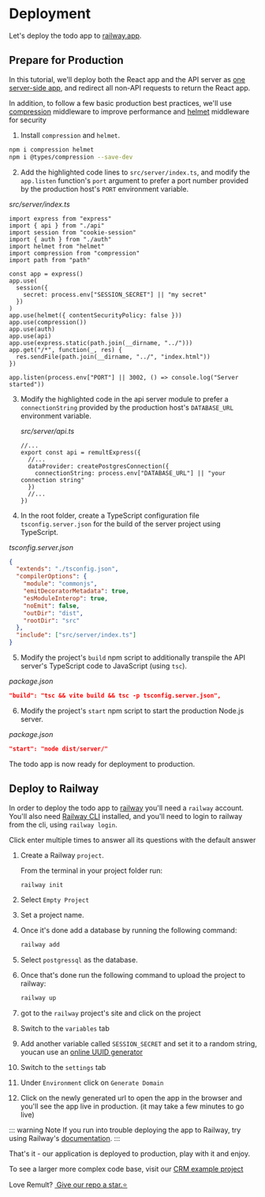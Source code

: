 # Deployment

Let's deploy the todo app to [railway.app](https://railway.app/).

## Prepare for Production

In this tutorial, we'll deploy both the React app and the API server as [one server-side app](https://create-react-app.dev/docs/deployment/#other-solutions), and redirect all non-API requests to return the React app.

In addition, to follow a few basic production best practices, we'll use [compression](https://www.npmjs.com/package/compression) middleware to improve performance and [helmet](https://www.npmjs.com/package/helmet) middleware for security

1. Install `compression` and `helmet`.

```sh
npm i compression helmet
npm i @types/compression --save-dev
```

2. Add the highlighted code lines to `src/server/index.ts`, and modify the `app.listen` function's `port` argument to prefer a port number provided by the production host's `PORT` environment variable.

_src/server/index.ts_

```ts{5-7,15-16,19-24}
import express from "express"
import { api } from "./api"
import session from "cookie-session"
import { auth } from "./auth"
import helmet from "helmet"
import compression from "compression"
import path from "path"

const app = express()
app.use(
  session({
    secret: process.env["SESSION_SECRET"] || "my secret"
  })
)
app.use(helmet({ contentSecurityPolicy: false }))
app.use(compression())
app.use(auth)
app.use(api)
app.use(express.static(path.join(__dirname, "../")))
app.get("/*", function(_, res) {
  res.sendFile(path.join(__dirname, "../", "index.html"))
})

app.listen(process.env["PORT"] || 3002, () => console.log("Server started"))
```

3. Modify the highlighted code in the api server module to prefer a `connectionString` provided by the production host's `DATABASE_URL` environment variable.

   _src/server/api.ts_

   ```ts{5}
   //...
   export const api = remultExpress({
     //...
     dataProvider: createPostgresConnection({
       connectionString: process.env["DATABASE_URL"] || "your connection string"
     })
     //...
   })
   ```

1. In the root folder, create a TypeScript configuration file `tsconfig.server.json` for the build of the server project using TypeScript.

_tsconfig.server.json_

```json
{
  "extends": "./tsconfig.json",
  "compilerOptions": {
    "module": "commonjs",
    "emitDecoratorMetadata": true,
    "esModuleInterop": true,
    "noEmit": false,
    "outDir": "dist",
    "rootDir": "src"
  },
  "include": ["src/server/index.ts"]
}
```

5. Modify the project's `build` npm script to additionally transpile the API server's TypeScript code to JavaScript (using `tsc`).

_package.json_

```json
"build": "tsc && vite build && tsc -p tsconfig.server.json",
```

6. Modify the project's `start` npm script to start the production Node.js server.

_package.json_

```json
"start": "node dist/server/"
```

The todo app is now ready for deployment to production.

## Deploy to Railway

In order to deploy the todo app to [railway](https://railway.app/) you'll need a `railway` account. You'll also need [Railway CLI](https://docs.railway.app/develop/cli#npm) installed, and you'll need to login to railway from the cli, using `railway login`.

Click enter multiple times to answer all its questions with the default answer

1. Create a Railway `project`.

   From the terminal in your project folder run:
   ```sh
   railway init
   ```
3. Select `Empty Project`
4. Set a project name.
5. Once it's done add a database by running the following command:
   ```sh
   railway add
   ```
6. Select `postgressql` as the database.
7. Once that's done run the following command to upload the project to railway:
   ```sh
   railway up
   ```
8. got to the `railway` project's site and click on the project
9. Switch to the `variables` tab
10. Add another variable called `SESSION_SECRET` and set it to a random string, youcan use an [online UUID generator](https://www.uuidgenerator.net/)
11. Switch to the `settings` tab
12. Under `Environment` click on `Generate Domain`
13. Click on the newly generated url to open the app in the browser and you'll see the app live in production. (it may take a few minutes to go live)

::: warning Note
If you run into trouble deploying the app to Railway, try using Railway's [documentation](https://docs.railway.app/deploy/deployments).
:::


That's it - our application is deployed to production, play with it and enjoy.

To see a larger more complex code base, visit our [CRM example project](https://www.github.com/remult/crm-demo)

Love Remult?&nbsp;<a href="https://github.com/remult/remult" target="_blank" rel="noopener"> Give our repo a star.⭐</a>
